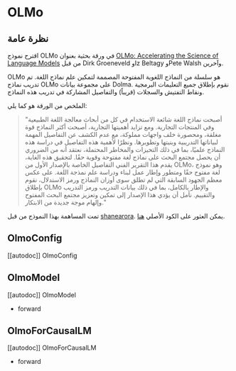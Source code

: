 # OLMo

## نظرة عامة
اقترح نموذج OLMo في ورقة بحثية بعنوان [OLMo: Accelerating the Science of Language Models](https://arxiv.org/abs/2402.00838) من قبل Dirk Groeneveld وIz Beltagy وPete Walsh وآخرين.

OLMo هو سلسلة من النماذج اللغوية المفتوحة المصممة لتمكين علم نماذج اللغة. تم تدريب نماذج OLMo على مجموعة بيانات Dolma. نقوم بإطلاق جميع التعليمات البرمجية ونقاط التفتيش والسجلات (قريباً) والتفاصيل المشاركة في تدريب هذه النماذج.

الملخص من الورقة هو كما يلي:

> "أصبحت نماذج اللغة شائعة الاستخدام في كل من أبحاث معالجة اللغة الطبيعية وفي المنتجات التجارية. ومع تزايد أهميتها التجارية، أصبحت أكثر النماذج قوة مغلقة، ومحصورة خلف واجهات مملوكة، مع عدم الكشف عن التفاصيل المهمة لبياناتها التدريبية وبنيتها وتطويرها. ونظرًا لأهمية هذه التفاصيل في دراسة هذه النماذج علميًا، بما في ذلك التحيزات والمخاطر المحتملة، نعتقد أنه من الضروري أن يحصل مجتمع البحث على نماذج لغة مفتوحة وقوية حقًا. لتحقيق هذه الغاية، يقدم هذا التقرير الفني التفاصيل الخاصة بالإصدار الأول من OLMo، وهو نموذج لغة مفتوح حقًا ومتطور وإطار عمل لبناء ودراسة علم نمذجة اللغة. على عكس معظم الجهود السابقة التي لم تطلق سوى أوزان النماذج ورمز الاستدلال، نقوم بإطلاق OLMo والإطار بالكامل، بما في ذلك بيانات التدريب ورمز التدريب والتقييم. نأمل أن يؤدي هذا الإصدار إلى تمكين وتعزيز مجتمع البحث المفتوح وإلهام موجة جديدة من الابتكار."

تمت المساهمة بهذا النموذج من قبل [shanearora](https://huggingface.co/shanearora).
يمكن العثور على الكود الأصلي [هنا](https://github.com/allenai/OLMo/tree/main/olmo).

## OlmoConfig

[[autodoc]] OlmoConfig

## OlmoModel

[[autodoc]] OlmoModel

- forward

## OlmoForCausalLM

[[autodoc]] OlmoForCausalLM

- forward
